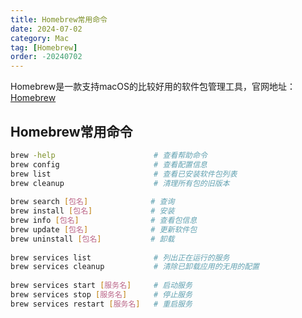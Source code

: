 ```yaml
---
title: Homebrew常用命令
date: 2024-07-02
category: Mac
tag: [Homebrew]
order: -20240702
---
```


Homebrew是一款支持macOS的比较好用的软件包管理工具，官网地址：[Homebrew](https://brew.sh/zh-cn/)

## Homebrew常用命令

```bash
brew -help                      # 查看帮助命令
brew config                     # 查看配置信息
brew list                       # 查看已安装软件包列表
brew cleanup                    # 清理所有包的旧版本
 
brew search [包名]              # 查询
brew install [包名]             # 安装
brew info [包名]                # 查看包信息
brew update [包名]              # 更新软件包
brew uninstall [包名]           # 卸载
 
brew services list              # 列出正在运行的服务
brew services cleanup           # 清除已卸载应用的无用的配置
 
brew services start [服务名]     # 启动服务
brew services stop [服务名]      # 停止服务
brew services restart [服务名]   # 重启服务
```